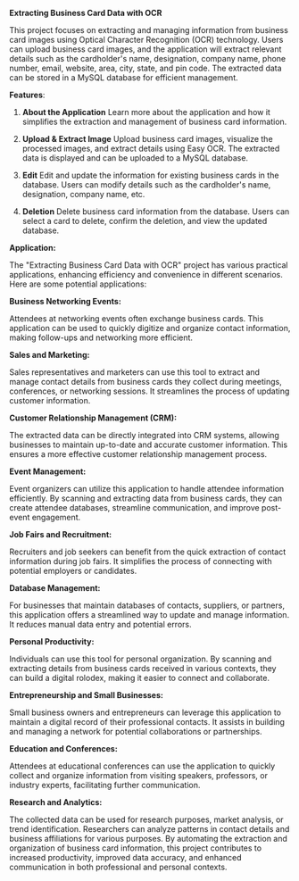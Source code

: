 **Extracting Business Card Data with OCR**

This project focuses on extracting and managing information from business card images using Optical Character Recognition (OCR) technology. Users can upload business card images, and the application will extract relevant details such as the cardholder's name, designation, company name, phone number, email, website, area, city, state, and pin code. The extracted data can be stored in a MySQL database for efficient management.

**Features**:

1. **About the Application**
Learn more about the application and how it simplifies the extraction and management of business card information.

2. **Upload & Extract Image**
Upload business card images, visualize the processed images, and extract details using Easy OCR. The extracted data is displayed and can be uploaded to a MySQL database.

3. **Edit**
Edit and update the information for existing business cards in the database. Users can modify details such as the cardholder's name, designation, company name, etc.

4. **Deletion**
Delete business card information from the database. Users can select a card to delete, confirm the deletion, and view the updated database.

**Application:**

The "Extracting Business Card Data with OCR" project has various practical applications, enhancing efficiency and convenience in different scenarios. Here are some potential applications:

**Business Networking Events:**

Attendees at networking events often exchange business cards. This application can be used to quickly digitize and organize contact information, making follow-ups and networking more efficient.

**Sales and Marketing:**

Sales representatives and marketers can use this tool to extract and manage contact details from business cards they collect during meetings, conferences, or networking sessions. It streamlines the process of updating customer information.

**Customer Relationship Management (CRM):**

The extracted data can be directly integrated into CRM systems, allowing businesses to maintain up-to-date and accurate customer information. This ensures a more effective customer relationship management process.

**Event Management:**

Event organizers can utilize this application to handle attendee information efficiently. By scanning and extracting data from business cards, they can create attendee databases, streamline communication, and improve post-event engagement.

**Job Fairs and Recruitment:**

Recruiters and job seekers can benefit from the quick extraction of contact information during job fairs. It simplifies the process of connecting with potential employers or candidates.

**Database Management:**

For businesses that maintain databases of contacts, suppliers, or partners, this application offers a streamlined way to update and manage information. It reduces manual data entry and potential errors.

**Personal Productivity:**

Individuals can use this tool for personal organization. By scanning and extracting details from business cards received in various contexts, they can build a digital rolodex, making it easier to connect and collaborate.

**Entrepreneurship and Small Businesses:**

Small business owners and entrepreneurs can leverage this application to maintain a digital record of their professional contacts. It assists in building and managing a network for potential collaborations or partnerships.

**Education and Conferences:**

Attendees at educational conferences can use the application to quickly collect and organize information from visiting speakers, professors, or industry experts, facilitating further communication.

**Research and Analytics:**

The collected data can be used for research purposes, market analysis, or trend identification. Researchers can analyze patterns in contact details and business affiliations for various purposes.
By automating the extraction and organization of business card information, this project contributes to increased productivity, improved data accuracy, and enhanced communication in both professional and personal contexts.
